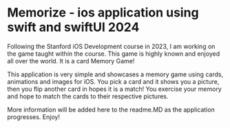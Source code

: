 # Memorize - ios application using swift and swiftUI 2024

Following the Stanford iOS Development course in 2023, I am working on the game taught within the course. This game is highly known and enjoyed all over the world. It is a card Memory Game! 

This application is very simple and showcases a memory game using cards, animations and images for iOS. You pick a card and it shows you a picture, then you flip another card in hopes it is a match! You exercise your memory and hope to match the cards to their respective pictures. 

More information will be added here to the readme.MD as the application progresses. Enjoy! 
